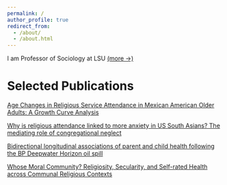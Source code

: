 ```yaml
---
permalink: /
author_profile: true
redirect_from: 
  - /about/
  - /about.html
---
```


I am Professor of Sociology at LSU [(more →)](https://sstroope.github.io/about)

Selected Publications
======
[Age Changes in Religious Service Attendance in Mexican American Older Adults: A Growth Curve Analysis](https://doi.org/10.1177/08982643231219)

[Why is religious attendance linked to more anxiety in US South Asians? The mediating role of congregational neglect](https://doi.org/10.1007/s40615-023-01764-6)

[Bidirectional longitudinal associations of parent and child health following the BP Deepwater Horizon oil spill](https://doi.org/10.1007/s11111-022-00404-1)

[Whose Moral Community? Religiosity, Secularity, and Self-rated Health across Communal Religious Contexts](https://journals.sagepub.com/doi/10.1177/0022146518755698)
